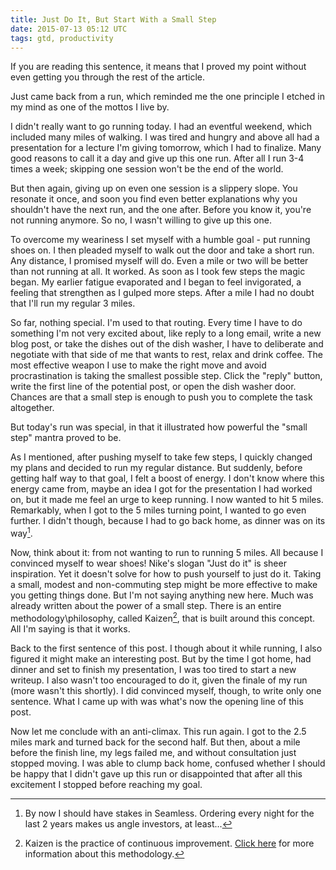 ```yaml
---
title: Just Do It, But Start With a Small Step
date: 2015-07-13 05:12 UTC
tags: gtd, productivity
---
```



If you are reading this sentence, it means that I proved my point without even getting you through the rest of the article.

<!-- more -->

Just came back from a run, which reminded me the one principle I etched in my mind as one of the mottos I live by. 

I didn't really want to go running today. I had an eventful weekend, which included many miles of walking. I was tired and hungry and above all had a presentation for a lecture I'm giving tomorrow, which I had to finalize. Many good reasons to call it a day and give up this one run. After all I run 3-4 times a week; skipping one session won't be the end of the world.

But then again, giving up on even one session is a slippery slope. You resonate it once, and soon you find even better explanations why you shouldn't have the next run, and the one after. Before you know it, you're not running anymore. So no, I wasn't willing to give up this one. 

To overcome my weariness I set myself with a humble goal - put running shoes on. I then pleaded myself to walk out the door and take a short run. Any distance, I promised myself will do. Even a mile or two will be better than not running at all. It worked. As soon as I took few steps the magic began. My earlier fatigue evaporated and I began to feel invigorated, a feeling that strengthen as I gulped more steps. After a mile I had no doubt that I'll run my regular 3 miles. 

So far, nothing special. I'm used to that routing. Every time I have to do something I'm not very excited about, like reply to a long email, write a new blog post, or take the dishes out of the dish washer, I have to deliberate and negotiate with that side of me that wants to rest, relax and drink coffee. The most effective weapon I use to make the right move and avoid procrastination is taking the smallest possible step. Click the "reply" button, write the first line of the potential post, or open the dish washer door. Chances are that a small step is enough to push you to complete the task altogether.

But today's run was special, in that it illustrated how powerful the "small step" mantra proved to be. 

As I mentioned, after pushing myself to take few steps, I quickly changed my plans and decided to run my regular distance. But suddenly, before getting half way to that goal, I felt a boost of energy. I don't know where this energy came from, maybe an idea I got for the presentation I had worked on, but it made me feel an urge to keep running. I now wanted to hit 5 miles. Remarkably, when I got to the 5 miles turning point, I wanted to go even further. I didn't though, because I had to go back home, as dinner was on its way[^seamless].

Now, think about it: from not wanting to run to running 5 miles. All because I convinced myself to wear shoes! Nike's slogan "Just do it" is sheer inspiration. Yet it doesn't solve for how to push yourself to just do it. Taking a small, modest and non-commuting step might be more effective to make you getting things done. But I'm not saying anything new here. Much was already written about the power of a small step. There is an entire methodology\philosophy, called Kaizen[^Kaizen], that is built around this concept. All I'm saying is that it works.

Back to the first sentence of this post. I though about it while running, I also figured it might make an interesting post. But by the time I got home, had dinner and set to finish my presentation, I was too tired to start a new writeup. I also wasn't too encouraged to do it, given the finale of my run (more wasn't this shortly). I did convinced myself, though, to write only one sentence. What I came up with was what's now the opening line of this post. 

Now let me conclude with an anti-climax. This run again. I got to the 2.5 miles mark and turned back for the second half. But then, about a mile before the finish line, my legs failed me, and without consultation just stopped moving. I was able to clump back home, confused whether I should be happy that I didn't gave up this run or disappointed that after all this excitement I stopped before reaching my goal.

[^seamless]: By now I should have stakes in Seamless. Ordering every night for the last 2 years makes us angle investors, at least...
[^Kaizen]: Kaizen is the practice of continuous improvement. [Click here](http://www.kaizen.com/about-us/definition-of-kaizen.html) for more information about this methodology.